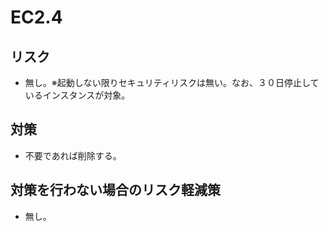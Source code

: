 # EC2.4

## リスク

- 無し。※起動しない限りセキュリティリスクは無い。なお、３０日停止しているインスタンスが対象。

## 対策

- 不要であれば削除する。

## 対策を行わない場合のリスク軽減策

- 無し。
